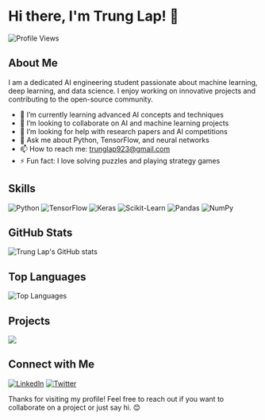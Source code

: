 # Hi there, I'm Trung Lap! 👋

![Profile Views](https://komarev.com/ghpvc/?username=trunglap923&color=blue)

## About Me

I am a dedicated AI engineering student passionate about machine learning, deep learning, and data science. I enjoy working on innovative projects and contributing to the open-source community.

- 🌱 I’m currently learning advanced AI concepts and techniques
- 👯 I’m looking to collaborate on AI and machine learning projects
- 🤔 I’m looking for help with research papers and AI competitions
- 💬 Ask me about Python, TensorFlow, and neural networks
- 📫 How to reach me: trunglap923@gmail.com
- ⚡ Fun fact: I love solving puzzles and playing strategy games

## Skills

![Python](https://img.shields.io/badge/-Python-blue?style=flat&logo=python)
![TensorFlow](https://img.shields.io/badge/-TensorFlow-orange?style=flat&logo=tensorflow)
![Keras](https://img.shields.io/badge/-Keras-red?style=flat&logo=keras)
![Scikit-Learn](https://img.shields.io/badge/-Scikit--Learn-yellow?style=flat&logo=scikit-learn)
![Pandas](https://img.shields.io/badge/-Pandas-blue?style=flat&logo=pandas)
![NumPy](https://img.shields.io/badge/-NumPy-lightblue?style=flat&logo=numpy)

## GitHub Stats

![Trung Lap's GitHub stats](https://github-readme-stats.vercel.app/api?username=trunglap923&show_icons=true&theme=radical)

## Top Languages

![Top Languages](https://github-readme-stats.vercel.app/api/top-langs/?username=trunglap923&layout=compact&theme=radical)

## Projects

<a href="https://github.com/trunglap923/YOLO-PlateOCR">
  <!-- Change the `github-readme-stats.anuraghazra1.vercel.app` to `github-readme-stats.vercel.app`  -->
  <img align="center" src="https://github-readme-stats.anuraghazra1.vercel.app/api/pin/?username=trunglap923&repo=YOLO-PlateOCR&theme=radical" />
</a>

## Connect with Me

[![LinkedIn](https://img.shields.io/badge/-LinkedIn-blue?style=flat&logo=linkedin)](https://www.linkedin.com/in/trunglap923)
[![Twitter](https://img.shields.io/badge/-Twitter-blue?style=flat&logo=twitter)](https://twitter.com/trunglap923)

Thanks for visiting my profile! Feel free to reach out if you want to collaborate on a project or just say hi. 😊
